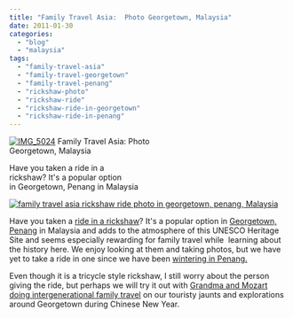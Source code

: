 ```yaml
---
title: "Family Travel Asia:  Photo Georgetown, Malaysia"
date: 2011-01-30
categories: 
  - "blog"
  - "malaysia"
tags: 
  - "family-travel-asia"
  - "family-travel-georgetown"
  - "family-travel-penang"
  - "rickshaw-photo"
  - "rickshaw-ride"
  - "rickshaw-ride-in-georgetown"
  - "rickshaw-ride-in-penang"
---
```


[![IMG_5024](https://pub-ac94b3f306b24c0dba4238943c97f2e1.r2.dev/6a00e5502a950788330148c82ebef2970c.jpg "IMG_5024")](https://pub-ac94b3f306b24c0dba4238943c97f2e1.r2.dev/6a00e5502a950788330148c82ebef2970c.jpg) Family Travel Asia: Photo  
Georgetown, Malaysia

Have you taken a ride in a  
rickshaw? It's a popular option  
in Georgetown, Penang in Malaysia

<!--more-->

[![family travel asia rickshaw ride photo in georgetown, penang, Malaysia](https://pub-ac94b3f306b24c0dba4238943c97f2e1.r2.dev/6a00e5502a950788330147e2257b98970b.jpg "family travel asia rickshaw ride photo in georgetown, penang, Malaysia")](https://pub-ac94b3f306b24c0dba4238943c97f2e1.r2.dev/6a00e5502a950788330147e2257b98970b.jpg)  
  
  

Have you taken a [ride in a rickshaw](http://en.wikipedia.org/wiki/Rickshaw "rickshaw")? It's a popular option in [Georgetown, Penang](http://en.wikipedia.org/wiki/George_Town,_Penang "Georgetown, penang , malaysia") in Malaysia and adds to the atmosphere of this UNESCO Heritage Site and seems especially rewarding for family travel while  learning about the history here. We enjoy looking at them and taking photos, but we have yet to take a ride in one since we have been [wintering in Penang.](http://soultravelers3new.local/2011/01/tropical-winter-home-in-penang-malaysia-location-indenpendent-digital-nomad-long-term-travel-tips-.html "wintering in Penang")

Even though it is a tricycle style rickshaw, I still worry about the person giving the ride, but perhaps we will try it out with [Grandma and Mozart doing intergenerational family travel](http://soultravelers3new.local/2011/01/traveling-with-grandma-3-generation-travel.html "Intergenerational family travel") on our touristy jaunts and explorations around Georgetown during Chinese New Year.
